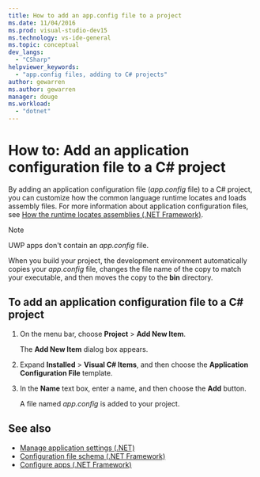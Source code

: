 ```yaml
---
title: How to add an app.config file to a project
ms.date: 11/04/2016
ms.prod: visual-studio-dev15
ms.technology: vs-ide-general
ms.topic: conceptual
dev_langs:
  - "CSharp"
helpviewer_keywords:
  - "app.config files, adding to C# projects"
author: gewarren
ms.author: gewarren
manager: douge
ms.workload:
  - "dotnet"
---
```

# How to: Add an application configuration file to a C# project

By adding an application configuration file (*app.config* file) to a C# project, you can customize how the common language runtime locates and loads assembly files. For more information about application configuration files, see [How the runtime locates assemblies (.NET Framework)](/dotnet/framework/deployment/how-the-runtime-locates-assemblies).

> [!NOTE]
> UWP apps don't contain an *app.config* file.

When you build your project, the development environment automatically copies your *app.config* file, changes the file name of the copy to match your executable, and then moves the copy to the **bin** directory.

## To add an application configuration file to a C# project

1. On the menu bar, choose **Project** > **Add New Item**.

     The **Add New Item** dialog box appears.

1. Expand **Installed** > **Visual C# Items**, and then choose the **Application Configuration File** template.

1. In the **Name** text box, enter a name, and then choose the **Add** button.

     A file named *app.config* is added to your project.

## See also

- [Manage application settings (.NET)](../ide/managing-application-settings-dotnet.md)
- [Configuration file schema (.NET Framework)](/dotnet/framework/configure-apps/file-schema/index)
- [Configure apps (.NET Framework)](/dotnet/framework/configure-apps/index)